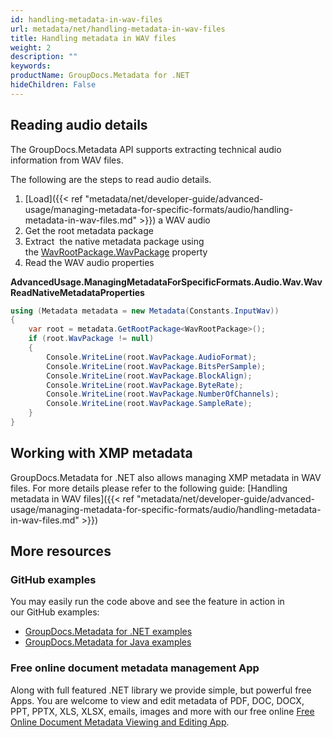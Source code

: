 ```yaml
---
id: handling-metadata-in-wav-files
url: metadata/net/handling-metadata-in-wav-files
title: Handling metadata in WAV files
weight: 2
description: ""
keywords: 
productName: GroupDocs.Metadata for .NET
hideChildren: False
---
```

## Reading audio details

The GroupDocs.Metadata API supports extracting technical audio information from WAV files.

The following are the steps to read audio details.

1.  [Load]({{< ref "metadata/net/developer-guide/advanced-usage/managing-metadata-for-specific-formats/audio/handling-metadata-in-wav-files.md" >}}) a WAV audio
2.  Get the root metadata package
3.  Extract  the native metadata package using the [WavRootPackage.WavPackage](https://apireference.groupdocs.com/net/metadata/groupdocs.metadata.formats.audio/wavrootpackage/properties/wavpackage) property
4.  Read the WAV audio properties

**AdvancedUsage.ManagingMetadataForSpecificFormats.Audio.Wav.WavReadNativeMetadataProperties**

```csharp
using (Metadata metadata = new Metadata(Constants.InputWav))
{
	var root = metadata.GetRootPackage<WavRootPackage>();
	if (root.WavPackage != null)
	{
		Console.WriteLine(root.WavPackage.AudioFormat);
		Console.WriteLine(root.WavPackage.BitsPerSample);
		Console.WriteLine(root.WavPackage.BlockAlign);
		Console.WriteLine(root.WavPackage.ByteRate);
		Console.WriteLine(root.WavPackage.NumberOfChannels);
		Console.WriteLine(root.WavPackage.SampleRate);
	}
}
```

## Working with XMP metadata

GroupDocs.Metadata for .NET also allows managing XMP metadata in WAV files. For more details please refer to the following guide: [Handling metadata in WAV files]({{< ref "metadata/net/developer-guide/advanced-usage/managing-metadata-for-specific-formats/audio/handling-metadata-in-wav-files.md" >}})

## More resources
### GitHub examples
You may easily run the code above and see the feature in action in our GitHub examples:
*   [GroupDocs.Metadata for .NET examples](https://github.com/groupdocs-metadata/GroupDocs.Metadata-for-.NET)    
*   [GroupDocs.Metadata for Java examples](https://github.com/groupdocs-metadata/GroupDocs.Metadata-for-Java)    

### Free online document metadata management App
Along with full featured .NET library we provide simple, but powerful free Apps.
You are welcome to view and edit metadata of PDF, DOC, DOCX, PPT, PPTX, XLS, XLSX, emails, images and more with our free online [Free Online Document Metadata Viewing and Editing App](https://products.groupdocs.app/metadata).